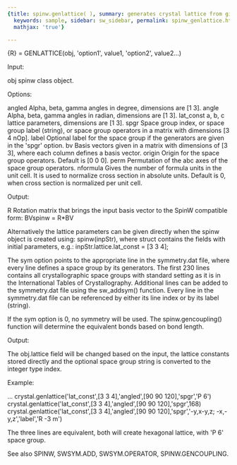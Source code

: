 ```yaml
---
{title: spinw.genlattice( ), summary: generates crystal lattice from given parameters,
  keywords: sample, sidebar: sw_sidebar, permalink: spinw_genlattice.html, folder: spinw,
  mathjax: 'true'}

---
```

 
{R} = GENLATTICE(obj, 'option1', value1, 'option2', value2...)
 
Input:
 
obj       spinw class object.
 
Options:
 
angled    Alpha, beta, gamma angles in degree, dimensions are [1 3].
angle     Alpha, beta, gamma angles in radian, dimensions are [1 3].
lat_const a, b, c lattice parameters, dimensions are [1 3].
spgr      Space group index, or space group label (string), or space group
          operators in a matrix with dimensions [3 4 nOp].
label     Optional label for the space group if the generators are given
          in the 'spgr' option.
bv        Basis vectors given in a matrix with dimensions of [3 3], where
          each column defines a basis vector.
origin    Origin for the space group operators. Default is [0 0 0].
perm      Permutation of the abc axes of the space group operators.
nformula  Gives the number of formula units in the unit cell. It is used
          to normalize cross section in absolute units. Default is 0,
          when cross section is normalized per unit cell.
 
Output:
 
R         Rotation matrix that brings the input basis vector to the SpinW
          compatible form:
                  BVspinw = R*BV
 
Alternatively the lattice parameters can be given directly when the spinw
object is created using: spinw(inpStr), where struct contains the fields
with initial parameters, e.g.:
  inpStr.lattice.lat_const = [3 3 4];
 
The sym option points to the appropriate line in the symmetry.dat file,
where every line defines a space group by its generators. The first 230
lines contains all crystallographic space groups with standard setting
as it is in the International Tables of Crystallography. Additional lines
can be added to the symmetry.dat file using the sw_addsym() function.
Every line in the symmetry.dat file can be referenced by either its line
index or by its label (string).
 
If the sym option is 0, no symmetry will be used. The spinw.gencoupling()
function will determine the equivalent bonds based on bond length.
 
Output:
 
The obj.lattice field will be changed based on the input, the lattice
constants stored directly and the optional space group string is
converted to the integer type index.
 
Example:
 
...
crystal.genlattice('lat_const',[3 3 4],'angled',[90 90 120],'spgr','P 6')
crystal.genlattice('lat_const',[3 3 4],'angled',[90 90 120],'spgr',168)
crystal.genlattice('lat_const',[3 3 4],'angled',[90 90 120],'spgr','-y,x-y,z; -x,-y,z','label','R -3 m')
 
The three lines are equivalent, both will create hexagonal lattice, with
'P 6' space group.
 
See also SPINW, SWSYM.ADD, SWSYM.OPERATOR, SPINW.GENCOUPLING.
 

